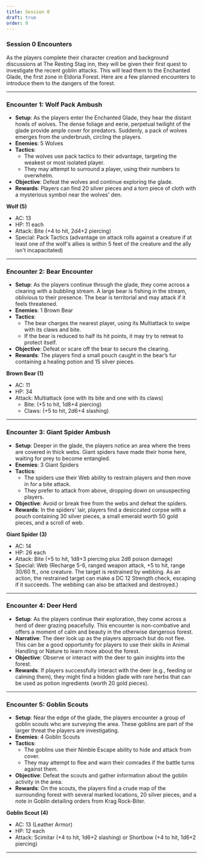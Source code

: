 ```yaml
---
title: Session 0
draft: true
order: 0
---
```

### Session 0 Encounters

As the players complete their character creation and background discussions at The Resting Stag inn, they will be given their first quest to investigate the recent goblin attacks. This will lead them to the Enchanted Glade, the first zone in Eldoria Forest. Here are a few planned encounters to introduce them to the dangers of the forest.

---

### Encounter 1: Wolf Pack Ambush

- **Setup**: As the players enter the Enchanted Glade, they hear the distant howls of wolves. The dense foliage and eerie, perpetual twilight of the glade provide ample cover for predators. Suddenly, a pack of wolves emerges from the underbrush, circling the players.
- **Enemies**: 5 Wolves
- **Tactics**:
  - The wolves use pack tactics to their advantage, targeting the weakest or most isolated player.
  - They may attempt to surround a player, using their numbers to overwhelm.
- **Objective**: Defeat the wolves and continue exploring the glade.
- **Rewards**: Players can find 20 silver pieces and a torn piece of cloth with a mysterious symbol near the wolves' den.

**Wolf (5)**
- AC: 13
- HP: 11 each
- Attack: Bite (+4 to hit, 2d4+2 piercing)
- Special: Pack Tactics (advantage on attack rolls against a creature if at least one of the wolf's allies is within 5 feet of the creature and the ally isn't incapacitated)

---

### Encounter 2: Bear Encounter

- **Setup**: As the players continue through the glade, they come across a clearing with a bubbling stream. A large bear is fishing in the stream, oblivious to their presence. The bear is territorial and may attack if it feels threatened.
- **Enemies**: 1 Brown Bear
- **Tactics**:
  - The bear charges the nearest player, using its Multiattack to swipe with its claws and bite.
  - If the bear is reduced to half its hit points, it may try to retreat to protect itself.
- **Objective**: Defeat or scare off the bear to secure the clearing.
- **Rewards**: The players find a small pouch caught in the bear’s fur containing a healing potion and 15 silver pieces.

**Brown Bear (1)**
- AC: 11
- HP: 34
- Attack: Multiattack (one with its bite and one with its claws)
  - Bite: (+5 to hit, 1d8+4 piercing)
  - Claws: (+5 to hit, 2d6+4 slashing)

---

### Encounter 3: Giant Spider Ambush

- **Setup**: Deeper in the glade, the players notice an area where the trees are covered in thick webs. Giant spiders have made their home here, waiting for prey to become entangled.
- **Enemies**: 3 Giant Spiders
- **Tactics**:
  - The spiders use their Web ability to restrain players and then move in for a bite attack.
  - They prefer to attack from above, dropping down on unsuspecting players.
- **Objective**: Avoid or break free from the webs and defeat the spiders.
- **Rewards**: In the spiders' lair, players find a desiccated corpse with a pouch containing 30 silver pieces, a small emerald worth 50 gold pieces, and a scroll of web.

**Giant Spider (3)**
- AC: 14
- HP: 26 each
- Attack: Bite (+5 to hit, 1d8+3 piercing plus 2d8 poison damage)
- Special: Web (Recharge 5-6, ranged weapon attack, +5 to hit, range 30/60 ft., one creature. The target is restrained by webbing. As an action, the restrained target can make a DC 12 Strength check, escaping if it succeeds. The webbing can also be attacked and destroyed.)

---

### Encounter 4: Deer Herd

- **Setup**: As the players continue their exploration, they come across a herd of deer grazing peacefully. This encounter is non-combative and offers a moment of calm and beauty in the otherwise dangerous forest.
- **Narrative**: The deer look up as the players approach but do not flee. This can be a good opportunity for players to use their skills in Animal Handling or Nature to learn more about the forest.
- **Objective**: Observe or interact with the deer to gain insights into the forest.
- **Rewards**: If players successfully interact with the deer (e.g., feeding or calming them), they might find a hidden glade with rare herbs that can be used as potion ingredients (worth 20 gold pieces).

---

### Encounter 5: Goblin Scouts

- **Setup**: Near the edge of the glade, the players encounter a group of goblin scouts who are surveying the area. These goblins are part of the larger threat the players are investigating.
- **Enemies**: 4 Goblin Scouts
- **Tactics**:
  - The goblins use their Nimble Escape ability to hide and attack from cover.
  - They may attempt to flee and warn their comrades if the battle turns against them.
- **Objective**: Defeat the scouts and gather information about the goblin activity in the area.
- **Rewards**: On the scouts, the players find a crude map of the surrounding forest with several marked locations, 20 silver pieces, and a note in Goblin detailing orders from Krag Rock-Biter.

**Goblin Scout (4)**
- AC: 13 (Leather Armor)
- HP: 12 each
- Attack: Scimitar (+4 to hit, 1d6+2 slashing) or Shortbow (+4 to hit, 1d6+2 piercing)

---


